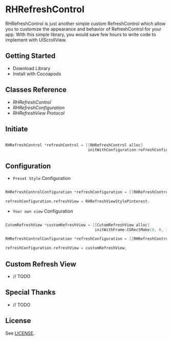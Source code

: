 # RHRefreshControl

RHRefreshControl is just another simple custom RefreshControl which allow you to customize the appearance and behavior of RefreshControl for your app. With this simple library, you would save few hours to write code to implement with UIScrollView.

## Getting Started

* Download Library
* Install with Cocoapods

## Classes Reference

* *RHRefreshControl*
* *RHRefreshConfiguration*
* *RHRefreshView Protocol*

## Initiate

```objective-c

RHRefreshControl *refreshControl = [[RHRefreshControl alloc]
                                    initWithConfiguration:refreshConfiguration];

```

## Configuration

* `Preset Style` Configuration

```objective-c

RHRefreshControlConfiguration *refreshConfiguration = [[RHRefreshControlConfiguration alloc] init];

refreshConfiguration.refreshView = RHRefreshViewStylePinterest;

```

* `Your own view` Configuration

```objective-c

CutomRefreshView *customRefreshView = [[CutomRefreshView alloc]
                                       initWithFrame:CGRectMake(0, 0, 320, 60)];

RHRefreshControlConfiguration *refreshConfiguration = [[RHRefreshControlConfiguration alloc] init];

refreshConfiguration.refreshView = customRefreshView;

```

## Custom Refresh View

* // TODO

## Special Thanks

* // TODO

## License

See [LICENSE](https://github.com/rathahin/RHRefreshControl/blob/master/LICENSE).